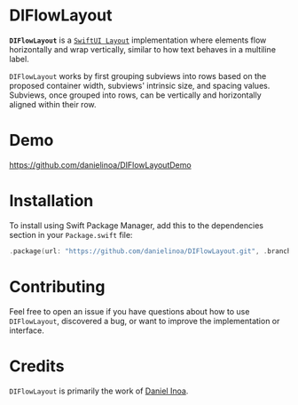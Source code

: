 # DIFlowLayout

**`DIFlowLayout`** is a [`SwiftUI Layout`](https://developer.apple.com/documentation/swiftui/layout) implementation where elements flow horizontally and wrap vertically, similar to how text behaves in a multiline label. 

`DIFlowLayout` works by first grouping subviews into rows based on the proposed container width, subviews' intrinsic size, and spacing values.
Subviews, once grouped into rows, can be vertically and horizontally aligned within their row.

# Demo

https://github.com/danielinoa/DIFlowLayoutDemo

# Installation

To install using Swift Package Manager, add this to the dependencies section in your `Package.swift` file:

```swift
.package(url: "https://github.com/danielinoa/DIFlowLayout.git", .branch("main"))
```

# Contributing

Feel free to open an issue if you have questions about how to use `DIFlowLayout`, discovered a bug, or want to improve the implementation or interface.

# Credits

`DIFlowLayout` is primarily the work of [Daniel Inoa](https://github.com/danielinoa).
